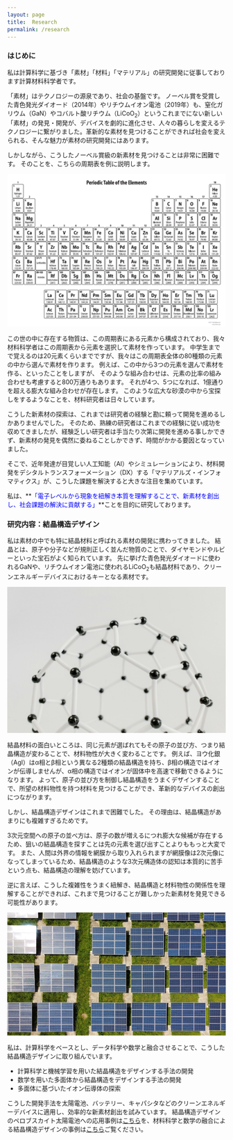 ```yaml
---
layout: page
title:  Research
permalink: /research
---
```


### はじめに

私は計算科学に基づき「素材」「材料」「マテリアル」の研究開発に従事しております計算材料科学者です。

「素材」はテクノロジーの源泉であり、社会の基盤です。
ノーベル賞を受賞した青色発光ダイオード（2014年）やリチウムイオン電池（2019年）も、窒化ガリウム（GaN）やコバルト酸リチウム（LiCoO<sub>2</sub>）というこれまでにない新しい「素材」の発見・開発が、デバイスを劇的に進化させ、人々の暮らしを変えるテクノロジーに繋がりました。革新的な素材を見つけることができれば社会を変えられる、そんな魅力が素材の研究開発にはあります。

しかしながら、こうしたノーベル賞級の新素材を見つけることは非常に困難です。
そのことを、こちらの周期表を例に説明します。

![エビフライトライアングル](../assets/img/periodic_table.png)

この世の中に存在する物質は、この周期表にある元素から構成されており、我々材料科学者はこの周期表から元素を選択して素材を作っています。
中学生までで覚えるのは20元素くらいまでですが、我々はこの周期表全体の80種類の元素の中から選んで素材を作ります。
例えば、この中から3つの元素を選んで素材を作る、といったことをしますが、
そのような組み合わせは、元素の比率の組み合わせも考慮すると800万通りもあります。
それが4つ、5つになれば、1億通りを超える膨大な組み合わせが存在します。
このような広大な砂漠の中から宝探しをするようなことを、材料研究者は日々しています。

こうした新素材の探索は、これまでは研究者の経験と勘に頼って開発を進めるしかありませんでした。
そのため、熟練の研究者はこれまでの経験に従い成功を収めてきましたが、経験乏しい研究者は手当たり次第に開発を進める事しかできず、新素材の発見を偶然に委ねることしかできず、時間がかかる要因となっていました。


そこで、近年発達が目覚しい人工知能（AI）やシミュレーションにより、材料開発をデシタルトランスフォーメーション（DX）する「マテリアルズ・インフォマティクス」が、こうした課題を解決すると大きな注目を集めています。

私は、**<font color="Blue">「電子レベルから現象を紐解き本質を理解することで、新素材を創出し、社会課題の解決に貢献する」</font>**ことを目的に研究しております。


### 研究内容：結晶構造デザイン

私は素材の中でも特に結晶材料と呼ばれる素材の開発に携わってきました。
結晶とは、原子や分子などが規則正しく並んだ物質のことで、ダイヤモンドやルビーといった宝石がよく知られています。
先に挙げた青色発光ダイオードに使われるGaNや、リチウムイオン電池に使われるLiCoO<sub>2</sub>も結晶材料であり、クリーンエネルギーデバイスにおけるキーとなる素材です。

![Figure](../assets/img/pexels-tara-winstead-7723393.jpg)

結晶材料の面白いところは、同じ元素が選ばれてもその原子の並び方、つまり結晶構造が変わることで、材料物性が大きく変わることです。
例えば、ヨウ化銀（AgI）はα相とβ相という異なる2種類の結晶構造を持ち、β相の構造ではイオンが伝導しませんが、α相の構造ではイオンが固体中を高速で移動できるようになります。
よって、原子の並び方を制御し結晶構造をうまくデザインすることで、所望の材料物性を持つ材料を見つけることができ、革新的なデバイスの創出につながります。

しかし、結晶構造デザインはこれまで困難でした。
その理由は、結晶構造があまりにも複雑すぎるためです。

3次元空間への原子の並べ方は、原子の数が増えるにつれ膨大な候補が存在するため、狙いの結晶構造を探すことは先の元素を選び出すことよりももっと大変です。
また、人間は外界の情報を網膜から取り入れられますが網膜像は2次元像になってしまっているため、結晶構造のような3次元構造体の認知は本質的に苦手という点も、結晶構造の理解を妨げています。

逆に言えば、こうした複雑性をうまく紐解き、結晶構造と材料物性の関係性を理解することができれば、これまで見つけることが難しかった新素材を発見できる可能性があります。

![Figure](../assets/img/solar_cell.jpg)

私は、計算科学をベースとし、データ科学や数学と融合させることで、こうした結晶構造デザインに取り組んでいます。
- 計算科学と機械学習を用いた結晶構造をデザインする手法の開発
- 数学を用いた多面体から結晶構造をデザインする手法の開発
- 多面体に基づいたイオン伝導体の探索

こうした開発手法を太陽電池、バッテリー、キャパシタなどのクリーンエネルギーデバイスに適用し、効率的な新素材創出を試みています。
結晶構造デザインのペロブスカイト太陽電池への応用事例は[こちら](../assets/pdf/p0115-2.pdf)を、材料科学と数学の融合による結晶構造デザインの事例は[こちら](https://doi.org/10.5940/jcrsj.66.60)ご覧ください。